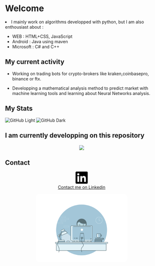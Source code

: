 # Welcome


<li> I mainly work on algorithms developped with python, but I am also enthousiast about : </li>

<ul style="list-style: url('/media/examples/rocket.svg');">
<li> WEB : HTML+CSS, JavaScript</li>
<li> Android : Java using maven </li>
<li> Microsoft : C# and C++ </li>
</ul>



My current activity
------------

- Working on trading bots for crypto-brokers like kraken,coinbasepro, binance or ftx.

- Developping a mathematical analysis method to predict market with machine learning tools and learning about Neural Networks analysis.

My Stats
------------

<p align="center">

</p>

![GitHub Light](https://github-readme-stats.vercel.app/api?username=hugodemenez&show_icons=true&title_color=2c3e50&icon_color=2c3e50&text_color=2c3e50&bg_color=ffffff&hide=["stars"]")
![GitHub Dark](https://github-readme-stats.vercel.app/api?username=hugodemenez&show_icons=true&title_color=2c3e50&icon_color=2c3e50&text_color=2c3e50&bg_color=000000&hide=["stars"]")

I am currently developping on this repository
------------

<p align="center">
  <a align="left" href="https://github.com/hugodemenez/EasyTrading" title="EasyTrading"><img align="center" width="500px" src="https://github-readme-stats.vercel.app/api/pin/?username=SteinPrograms&repo=base-php-website&title_color=2c3e50&icon_color=2c3e50&text_color=2c3e50&bg_color=ffffff"></a>
</p>

Contact
------------
<p align=center >
<a href="https://www.linkedin.com/in/hugo-demenez-6b017217a/" ><img src="https://github.com/hugodemenez/hugodemenez/blob/main/assets/linkedin.svg" alt="Linkedin_hugodemenez" height="40" width="40" /><br>Contact me on Linkedin</a>

</p>

<p align="center">
<img src="https://github.com/hugodemenez/hugodemenez/blob/main/assets/gif.gif" alt="coding" width="300px"  style="border-radius: 10px;"/>
</p>
